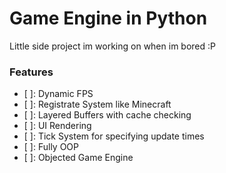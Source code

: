 # Game Engine in Python

Little side project im working on when im bored :P

### Features
- [ ]: Dynamic FPS
- [ ]: Registrate System like Minecraft
- [ ]: Layered Buffers with cache checking
- [ ]: UI Rendering
- [ ]: Tick System for specifying update times
- [ ]: Fully OOP
- [ ]: Objected Game Engine